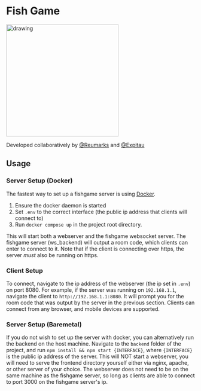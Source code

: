 # Fish Game
<img src="https://user-images.githubusercontent.com/22671898/195946041-f010a9ec-527a-4bfa-bbea-87a3c9d04fe9.jpg" alt="drawing" width="300"/>

Developed collaboratively by [@Reumarks](https://github.com/reumarks) and [@Expitau](https://github.com/expitau-dev)


## Usage

### Server Setup (Docker)
The fastest way to set up a fishgame server is using [Docker](https://www.docker.com/get-started/). 
1. Ensure the docker daemon is started
2. Set `.env` to the correct interface (the public ip address that clients will connect to) 
3. Run `docker compose up` in the project root directory. 

This will start both a webserver and the fishgame websocket server. The fishgame server (ws_backend) will output a room code, which clients can enter to connect to it. Note that if the client is connecting over https, the server *must* also be running on https. 

### Client Setup
To connect, navigate to the ip address of the webserver (the ip set in `.env`) on port 8080. For example, if the server was running on `192.168.1.1`, navigate the client to `http://192.168.1.1:8080`. It will prompt you for the room code that was output by the server in the previous section. Clients can connect from any browser, and mobile devices are supported.

### Server Setup (Baremetal)
If you do not wish to set up the server with docker, you can alternatively run the backend on the host machine. Navigate to the `backend` folder of the project, and run `npm install && npm start {INTERFACE}`, where `{INTERFACE}` is the public ip address of the server. This will NOT start a webserver, you will need to serve the frontend directory yourself either via nginx, apache, or other server of your choice. The webserver does not need to be on the same machine as the fishgame server, so long as clients are able to connect to port 3000 on the fishgame server's ip. 
